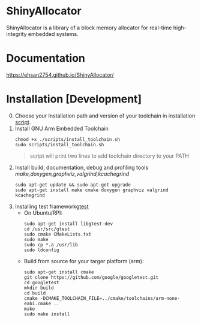 # ShinyAllocator
ShinyAllocator is  a library of a block memory allocator for real-time high-integrity embedded systems. 

# Documentation
https://ehsan2754.github.io/ShinyAllocator/

# Installation [Development]
 0. Choose your Installation path and version of your toolchain in installation [script](./scripts/install_toolchain.sh).
 1. Install GNU Arm Embedded Toolchain
       ```
       chmod +x ./scripts/install_toolchain.sh
       sudo scripts/install_toolchain.sh

       ```
    > script will print two lines to add toolchain directory to your PATH
 2. Install build, documentation, debug and profiling tools *make,doxygen,graphviz,valgrind,kcachegrind*
       ```
       sudo apt-get update && sudo apt-get upgrade
       sudo apt-get install make cmake doxygen graphviz valgrind kcachegrind
       ```
3. Installing test framework[gtest](https://github.com/google/googletest.git)
   * On Ubuntu/RPI:
      ```
      sudo apt-get install libgtest-dev
      cd /usr/src/gtest
      sudo cmake CMakeLists.txt
      sudo make
      sudo cp *.a /usr/lib
      sudo ldconfig
      ```
   * Build from source for your targer platform (arm):
      ```
      sudo apt-get install cmake
      git clone https://github.com/google/googletest.git
      cd googletest
      mkdir build
      cd build
      cmake -DCMAKE_TOOLCHAIN_FILE=../cmake/toolchains/arm-none-eabi.cmake ..
      make
      sudo make install
      ```
